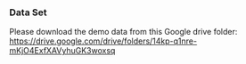 ### Data Set
Please download the demo data from this Google drive folder:
https://drive.google.com/drive/folders/14kp-q1nre-mKjO4ExfXAVyhuGK3woxsq
